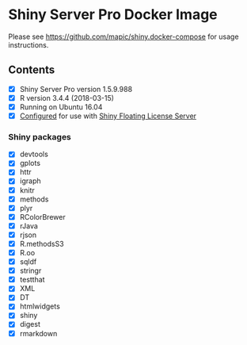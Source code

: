 # Shiny Server Pro Docker Image

Please see https://github.com/mapic/shiny.docker-compose for usage instructions.

## Contents
- [x] Shiny Server Pro version 1.5.9.988
- [x] R version 3.4.4 (2018-03-15)
- [x] Running on Ubuntu 16.04
- [x] [Configured](https://github.com/mapic/shiny-server-pro.docker/blob/master/docker-entrypoint.sh#L6) for use with [Shiny Floating License Server](https://github.com/mapic/shiny-floating-license-server.docker)

### Shiny packages
 - [x] devtools
 - [x] gplots
 - [x] httr
 - [x] igraph
 - [x] knitr
 - [x] methods
 - [x] plyr
 - [x] RColorBrewer
 - [x] rJava
 - [x] rjson
 - [x] R.methodsS3
 - [x] R.oo
 - [x] sqldf
 - [x] stringr
 - [x] testthat
 - [x] XML
 - [x] DT
 - [x] htmlwidgets
 - [x] shiny
 - [x] digest
 - [x] rmarkdown
